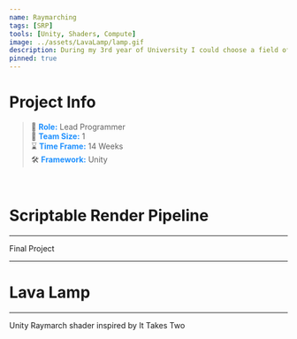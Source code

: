 ```yaml
---
name: Raymarching
tags: [SRP]
tools: [Unity, Shaders, Compute]
image: ../assets/LavaLamp/lamp.gif
description: During my 3rd year of University I could choose a field of games to study that interested me. I chose to explore Raymarching and the techniques used to achieve different effects.
pinned: true
---
```



# **Project Info**

> 👤 <span style="color:dodgerblue">**Role:**</span> Lead Programmer <br>
> 👥 <span style="color:dodgerblue">**Team Size:**</span> 1 <br>
> ⌛ <span style="color:dodgerblue">**Time Frame:**</span> 14 Weeks <br>
> 🛠️ <span style="color:dodgerblue">**Framework:**</span> Unity <br>

<p>&nbsp;</p>

# **Scriptable Render Pipeline**

---

Final Project

---

# **Lava Lamp**

---

Unity Raymarch shader inspired by It Takes Two